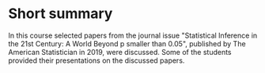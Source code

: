 # Short summary
In this course selected papers from the journal issue "Statistical Inference in the 21st Century: A World Beyond p smaller than 0.05", published by The American Statistician in 2019, were discussed.
Some of the students provided their presentations on the discussed papers.
